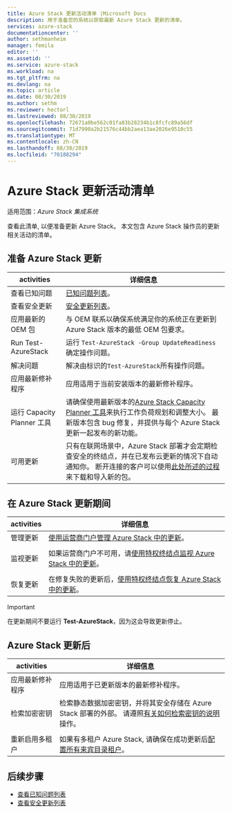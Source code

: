 ```yaml
---
title: Azure Stack 更新活动清单 |Microsoft Docs
description: 用于准备您的系统以获取最新 Azure Stack 更新的清单。
services: azure-stack
documentationcenter: ''
author: sethmanheim
manager: femila
editor: ''
ms.assetid: ''
ms.service: azure-stack
ms.workload: na
ms.tgt_pltfrm: na
ms.devlang: na
ms.topic: article
ms.date: 08/30/2019
ms.author: sethm
ms.reviewer: hectorl
ms.lastreviewed: 08/30/2019
ms.openlocfilehash: 72671a0be562c01fa83b28234b1c8fcfc89a56df
ms.sourcegitcommit: 71d7990a2b21576c44bb2aea13ae2026e9510c55
ms.translationtype: MT
ms.contentlocale: zh-CN
ms.lasthandoff: 08/30/2019
ms.locfileid: "70188294"
---
```

# <a name="azure-stack-update-activity-checklist"></a>Azure Stack 更新活动清单

适用范围：*Azure Stack 集成系统*

查看此清单, 以便准备更新 Azure Stack。 本文包含 Azure Stack 操作员的更新相关活动的清单。

## <a name="prepare-for-azure-stack-update"></a>准备 Azure Stack 更新

| activities                     | 详细信息                                                   |
|------------------------------|-----------------------------------------------------------|
| 查看已知问题     | [已知问题列表](azure-stack-release-notes-known-issues-1908.md)。                |
| 查看安全更新 | [安全更新列表](azure-stack-release-notes-security-updates.md)。      |
| 应用最新的 OEM 包 | 与 OEM 联系以确保系统满足你的系统正在更新到 Azure Stack 版本的最低 OEM 包要求。 |
| Run Test-AzureStack | 运行 `Test-AzureStack -Group UpdateReadiness` 确定操作问题。 |
| 解决问题 | 解决由标识的`Test-AzureStack`所有操作问题。 |
| 应用最新修补程序 | 应用适用于当前安装版本的最新修补程序。 |
| 运行 Capacity Planner 工具 | 请确保使用最新版本的[Azure Stack Capacity Planner 工具](azure-stack-capacity-planning-overview.md)来执行工作负荷规划和调整大小。 最新版本包含 bug 修复，并提供与每个 Azure Stack 更新一起发布的新功能。 |
| 可用更新 | 只有在联网场景中，Azure Stack 部署才会定期检查安全的终结点，并在已发布云更新的情况下自动通知你。 断开连接的客户可以使用[此处所述的过程](azure-stack-apply-updates.md)来下载和导入新的包。 |

## <a name="during-azure-stack-update"></a>在 Azure Stack 更新期间

| activities | 详细信息 |
|--------------------|------------------------------------------------------------------------------------------------------|
| 管理更新 |[使用运营商门户管理 Azure Stack 中的更新](azure-stack-updates.md)。 |
|  |  |
| 监视更新 | 如果运营商门户不可用，请[使用特权终结点监视 Azure Stack 中的更新](azure-stack-monitor-update.md)。 |
|  |  |
| 恢复更新 | 在修复失败的更新后，[使用特权终结点恢复 Azure Stack 中的更新](azure-stack-monitor-update.md)。 |

> [!Important]  
> 在更新期间不要运行 **Test-AzureStack**，因为这会导致更新停止。

## <a name="after-azure-stack-update"></a>Azure Stack 更新后

| activities | 详细信息 |
|--------------------------|----------------------------------------------------------------------------------------------------------------------------------------------------------------|
| 应用最新修补程序 | 应用适用于已更新版本的最新修补程序。 |
| 检索加密密钥 | 检索静态数据加密密钥，并将其安全存储在 Azure Stack 部署的外部。 请遵照[有关如何检索密钥的说明](azure-stack-security-bitlocker.md)操作。 |
|  |  |
| 重新启用多租户 | 如果有多租户 Azure Stack, 请确保在成功更新后[配置所有来宾目录租户](azure-stack-enable-multitenancy.md#configure-guest-directory)。 |

## <a name="next-steps"></a>后续步骤

- [查看已知问题列表](azure-stack-release-notes-known-issues-1908.md)
- [查看安全更新列表](azure-stack-release-notes-security-updates.md)
